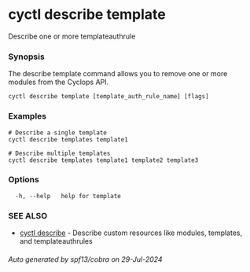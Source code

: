 # cyctl describe template

Describe one or more templateauthrule

### Synopsis

The describe template command allows you to remove one or more modules from the Cyclops API.

```
cyctl describe template [template_auth_rule_name] [flags]
```

### Examples

```
# Describe a single template
cyctl describe templates template1

# Describe multiple templates
cyctl describe templates template1 template2 template3
```

### Options

```
  -h, --help   help for template
```

### SEE ALSO

* [cyctl describe](cyctl_describe.md)	 - Describe custom resources like modules, templates, and templateauthrules

###### Auto generated by spf13/cobra on 29-Jul-2024

